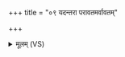 +++
title = "०९ यदन्तरा परावतमर्वावतम्"

+++
<details><summary>मूलम् (VS)</summary>

यद॑न्त॒रा प॑रा॒वत॑मर्वा॒वतं॑ च हू॒यसे॑। इन्द्रे॒ह तत॒ आ ग॑हि ॥
</details>